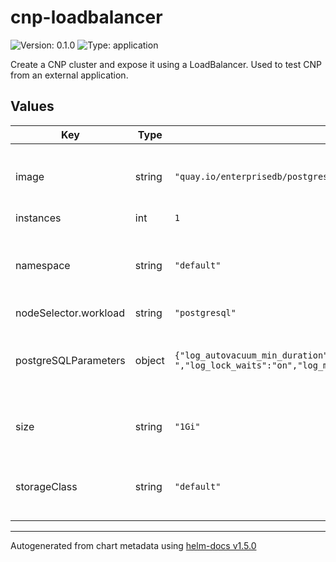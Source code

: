 # cnp-loadbalancer

![Version: 0.1.0](https://img.shields.io/badge/Version-0.1.0-informational?style=flat-square) ![Type: application](https://img.shields.io/badge/Type-application-informational?style=flat-square)

Create a CNP cluster and expose it using a LoadBalancer. Used to test CNP from an external application.

## Values

| Key | Type | Default | Description |
|-----|------|---------|-------------|
| image | string | `"quay.io/enterprisedb/postgresql:13.2"` | The PostgreSQL image used by CNP and PgBench. |
| instances | int | `1` |  |
| namespace | string | `"default"` | The namespace where the benchmark resources are generated. |
| nodeSelector.workload | string | `"postgresql"` |  |
| postgreSQLParameters | object | `{"log_autovacuum_min_duration":"1s","log_checkpoints":"on","log_line_prefix":"%m [%p]: u=[%u] db=[%d] app=[%a] c=[%h] s=[%c:%l] tx=[%v:%x] ","log_lock_waits":"on","log_min_duration_statement":"1000","log_statement":"ddl","log_temp_files":"1024","maintenance_work_mem":"128MB","shared_buffers":"512MB"}` | Dictionary of key-value pairs representing PostgreSQL configuration. |
| size | string | `"1Gi"` | The size of the PVCs used by CNP instances. |
| storageClass | string | `"default"` | The storage class used to create PVCs for CNP instances. |

----------------------------------------------
Autogenerated from chart metadata using [helm-docs v1.5.0](https://github.com/norwoodj/helm-docs/releases/v1.5.0)
